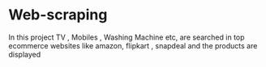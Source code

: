# Web-scraping
In this project TV , Mobiles , Washing Machine etc, are searched in top ecommerce websites like amazon, flipkart , snapdeal and the products are displayed
